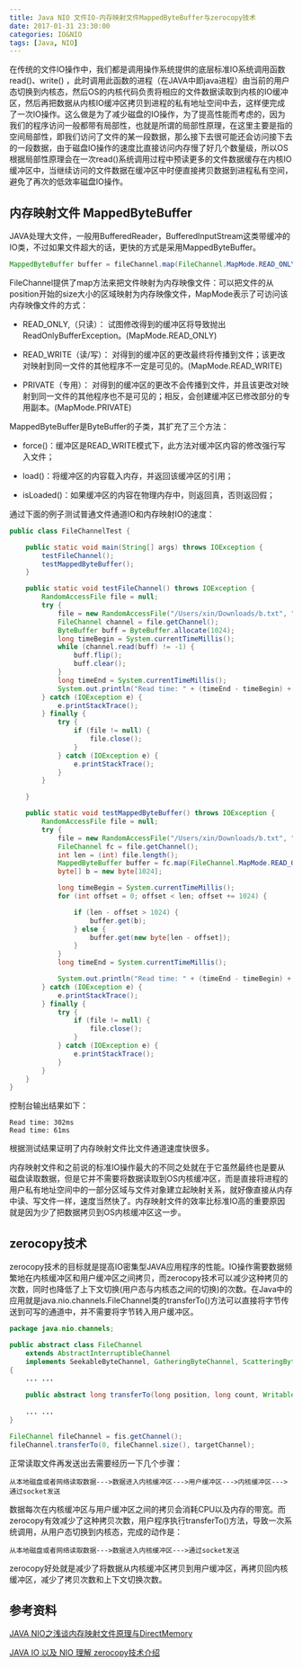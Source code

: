 ```yaml
---
title: Java NIO 文件IO-内存映射文件MappedByteBuffer与zerocopy技术
date: 2017-01-31 23:30:00
categories: IO&NIO
tags: [Java, NIO]
---
```



在传统的文件IO操作中，我们都是调用操作系统提供的底层标准IO系统调用函数read()、write() ，此时调用此函数的进程（在JAVA中即java进程）由当前的用户态切换到内核态，然后OS的内核代码负责将相应的文件数据读取到内核的IO缓冲区，然后再把数据从内核IO缓冲区拷贝到进程的私有地址空间中去，这样便完成了一次IO操作。这么做是为了减少磁盘的IO操作，为了提高性能而考虑的，因为我们的程序访问一般都带有局部性，也就是所谓的局部性原理，在这里主要是指的空间局部性，即我们访问了文件的某一段数据，那么接下去很可能还会访问接下去的一段数据，由于磁盘IO操作的速度比直接访问内存慢了好几个数量级，所以OS根据局部性原理会在一次read()系统调用过程中预读更多的文件数据缓存在内核IO缓冲区中，当继续访问的文件数据在缓冲区中时便直接拷贝数据到进程私有空间，避免了再次的低效率磁盘IO操作。

<!--more-->

## 内存映射文件 MappedByteBuffer

JAVA处理大文件，一般用BufferedReader，BufferedInputStream这类带缓冲的IO类，不过如果文件超大的话，更快的方式是采用MappedByteBuffer。

```java
MappedByteBuffer buffer = fileChannel.map(FileChannel.MapMode.READ_ONLY, 0, len);
```

FileChannel提供了map方法来把文件映射为内存映像文件：可以把文件的从position开始的size大小的区域映射为内存映像文件，MapMode表示了可访问该内存映像文件的方式：

- READ_ONLY,（只读）： 试图修改得到的缓冲区将导致抛出ReadOnlyBufferException。(MapMode.READ_ONLY)

- READ_WRITE（读/写）： 对得到的缓冲区的更改最终将传播到文件；该更改对映射到同一文件的其他程序不一定是可见的。(MapMode.READ_WRITE)

- PRIVATE（专用）： 对得到的缓冲区的更改不会传播到文件，并且该更改对映射到同一文件的其他程序也不是可见的；相反，会创建缓冲区已修改部分的专用副本。(MapMode.PRIVATE)


MappedByteBuffer是ByteBuffer的子类，其扩充了三个方法：

- force()：缓冲区是READ_WRITE模式下，此方法对缓冲区内容的修改强行写入文件；

- load()：将缓冲区的内容载入内存，并返回该缓冲区的引用；

- isLoaded()：如果缓冲区的内容在物理内存中，则返回真，否则返回假；


通过下面的例子测试普通文件通道IO和内存映射IO的速度：

```java
public class FileChannelTest {

    public static void main(String[] args) throws IOException {
        testFileChannel();
        testMappedByteBuffer();
    }

    public static void testFileChannel() throws IOException {
        RandomAccessFile file = null;
        try {
            file = new RandomAccessFile("/Users/xin/Downloads/b.txt", "rw");
            FileChannel channel = file.getChannel();
            ByteBuffer buff = ByteBuffer.allocate(1024);
            long timeBegin = System.currentTimeMillis();
            while (channel.read(buff) != -1) {
                buff.flip();
                buff.clear();
            }
            long timeEnd = System.currentTimeMillis();
            System.out.println("Read time: " + (timeEnd - timeBegin) + "ms");
        } catch (IOException e) {
            e.printStackTrace();
        } finally {
            try {
                if (file != null) {
                    file.close();
                }
            } catch (IOException e) {
                e.printStackTrace();
            }
        }

    }

    public static void testMappedByteBuffer() throws IOException {
        RandomAccessFile file = null;
        try {
            file = new RandomAccessFile("/Users/xin/Downloads/b.txt", "rw");
            FileChannel fc = file.getChannel();
            int len = (int) file.length();
            MappedByteBuffer buffer = fc.map(FileChannel.MapMode.READ_ONLY, 0, len);
            byte[] b = new byte[1024];

            long timeBegin = System.currentTimeMillis();
            for (int offset = 0; offset < len; offset += 1024) {

                if (len - offset > 1024) {
                    buffer.get(b);
                } else {
                    buffer.get(new byte[len - offset]);
                }
            }
            long timeEnd = System.currentTimeMillis();

            System.out.println("Read time: " + (timeEnd - timeBegin) + "ms");
        } catch (IOException e) {
            e.printStackTrace();
        } finally {
            try {
                if (file != null) {
                    file.close();
                }
            } catch (IOException e) {
                e.printStackTrace();
            }
        }
    }
}
```

控制台输出结果如下：

```
Read time: 302ms
Read time: 61ms
```

根据测试结果证明了内存映射文件比文件通道速度快很多。

内存映射文件和之前说的标准IO操作最大的不同之处就在于它虽然最终也是要从磁盘读取数据，但是它并不需要将数据读取到OS内核缓冲区，而是直接将进程的用户私有地址空间中的一部分区域与文件对象建立起映射关系，就好像直接从内存中读、写文件一样，速度当然快了。内存映射文件的效率比标准IO高的重要原因就是因为少了把数据拷贝到OS内核缓冲区这一步。


## zerocopy技术

zerocopy技术的目标就是提高IO密集型JAVA应用程序的性能。IO操作需要数据频繁地在内核缓冲区和用户缓冲区之间拷贝，而zerocopy技术可以减少这种拷贝的次数，同时也降低了上下文切换(用户态与内核态之间的切换)的次数。在Java中的应用就是java.nio.channels.FileChannel类的transferTo()方法可以直接将字节传送到可写的通道中，并不需要将字节转入用户缓冲区。

```java
package java.nio.channels;

public abstract class FileChannel
    extends AbstractInterruptibleChannel
    implements SeekableByteChannel, GatheringByteChannel, ScatteringByteChannel
{
    ... ...
    
    public abstract long transferTo(long position, long count, WritableByteChannel target) throws IOException;
        
    ... ...
}
```

```java
FileChannel fileChannel = fis.getChannel();
fileChannel.transferTo(0, fileChannel.size(), targetChannel);
```

正常读取文件再发送出去需要经历一下几个步骤：

```
从本地磁盘或者网络读取数据--->数据进入内核缓冲区--->用户缓冲区--->内核缓冲区--->通过socket发送

```

数据每次在内核缓冲区与用户缓冲区之间的拷贝会消耗CPU以及内存的带宽。而zerocopy有效减少了这种拷贝次数，用户程序执行transferTo()方法，导致一次系统调用，从用户态切换到内核态，完成的动作是：

```
从本地磁盘或者网络读取数据--->数据进入内核缓冲区--->通过socket发送

```

zerocopy好处就是减少了将数据从内核缓冲区拷贝到用户缓冲区，再拷贝回内核缓冲区，减少了拷贝次数和上下文切换次数。


## 参考资料

[JAVA NIO之浅谈内存映射文件原理与DirectMemory](http://blog.csdn.net/fcbayernmunchen/article/details/8635427)

[JAVA IO 以及 NIO 理解 zerocopy技术介绍](http://www.cnblogs.com/hapjin/p/5736188.html)
